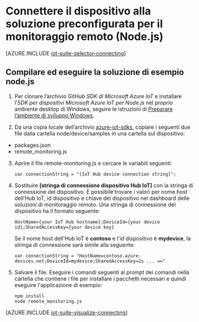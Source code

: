 <properties
   pageTitle="Connettere un dispositivo con Node.js | Microsoft Azure"
   description="Descrive come connettere un dispositivo alla soluzione di monitoraggio remoto preconfigurata Azure IoT Suite con un’applicazione scritta in Node.js."
   services=""
   suite="iot-suite"
   documentationCenter="na"
   authors="dominicbetts"
   manager="timlt"
   editor=""/>

<tags
   ms.service="iot-suite"
   ms.devlang="na"
   ms.topic="article"
   ms.tgt_pltfrm="na"
   ms.workload="na"
   ms.date="04/26/2016"
   ms.author="dobett"/>


# Connettere il dispositivo alla soluzione preconfigurata per il monitoraggio remoto (Node.js)

[AZURE.INCLUDE [iot-suite-selector-connecting](../../includes/iot-suite-selector-connecting.md)]

## Compilare ed eseguire la soluzione di esempio node.js

1. Per clonare l’archivio GitHub *SDK di Microsoft Azure IoT* e installare l’*SDK per dispositivi Microsoft Azure IoT per Node.js* nel proprio ambiente desktop di Windows, seguire le istruzioni di [Preparare l’ambiente di sviluppo Windows][lnk-github-prepare].

2. Da una copia locale dell’archivio [azure-iot-sdks][lnk-github-repo], copiare i seguenti due file dalla cartella node/device/samples in una cartella sul dispositivo:

  - packages.json
  - remote\_monitoring.js

3. Aprire il file remote-monitoring.js e cercare le variabili seguenti:

    ```
    var connectionString = "[IoT Hub device connection string]";
    ```

4. Sostituire **[stringa di connessione dispositivo Hub IoT]** con la stringa di connessione del dispositivo. È possibile trovare i valori per nome host dell’Hub IoT, id dispositivo e chiave del dispositivo nel dashboard delle soluzioni di monitoraggio remoto. Una stringa di connessione del dispositivo ha il formato seguente:

    ```
    HostName={your IoT Hub hostname};DeviceId={your device id};SharedAccessKey={your device key}
    ```

    Se il nome host dell'Hub IoT è **contoso** e l'id dispositivo è **mydevice**, la stringa di connessione sarà simile alla seguente:

    ```
    var connectionString = "HostName=contoso.azure-devices.net;DeviceId=mydevice;SharedAccessKey=2s ... =="
    ```

5. Salvare il file. Eseguire i comandi seguenti al prompt dei comandi nella cartella che contiene i file per installare i pacchetti necessari e quindi eseguire l'applicazione di esempio:

    ```
    npm install
    node remote_monitoring.js
    ```

[AZURE.INCLUDE [iot-suite-visualize-connecting](../../includes/iot-suite-visualize-connecting.md)]

[lnk-github-repo]: https://github.com/azure/azure-iot-sdks
[lnk-node-installers]: https://nodejs.org/download/
[lnk-github-prepare]: https://github.com/Azure/azure-iot-sdks/blob/master/doc/get_started/node-devbox-setup.md

<!---HONumber=AcomDC_0518_2016-->